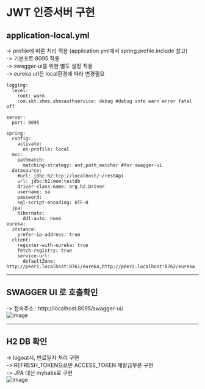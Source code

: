 # JWT 인증서버 구현
## application-local.yml
-> profile에 따른 처리 적용 (application.yml에서 spring.profile.include 참고) \
-> 기본포트 8095 적용 \
-> swagger-ui를 위한 별도 설정 적용 \
-> eureka url은 local환경에 따라 변경필요
```
logging:
  level:
    root: warn
    com.skt.shms.shmsauthservice: debug #debug info warn error fatal off

server:
  port: 8095

spring:
  config:
    activate:
      on-profile: local
  mvc:
    pathmatch:
      matching-strategy: ant_path_matcher #for swagger-ui
  datasource:
    #url: jdbc:h2:tcp://localhost/~/restApi
    url: jdbc:h2:mem:testdb
    driver-class-name: org.h2.Driver
    username: sa
    password:
    sql-script-encoding: UTF-8
  jpa:
    hibernate:
      ddl-auto: none
eureka:
  instance:
    prefer-ip-address: true
  client:
    register-with-eureka: true
    fetch-registry: true
    service-url:
      defaultZone: http://peer1.localhost:8761/eureka,http://peer2.localhost:8762/eureka
```
* * *
## SWAGGER UI 로 호출확인
-> 접속주소 : http://localhost:8095/swagger-ui/ \
![image](https://user-images.githubusercontent.com/16300042/153529307-16938075-0abd-4e1f-bd71-f93ec31292fc.png)
* * *
## H2 DB 확인
-> logout시, 만료일자 처리 구현 \
-> REFRESH_TOKEN으로만 ACCESS_TOKEN 재발급부분 구현 \
-> JPA 대신 mybatis로 구현 \
![image](https://user-images.githubusercontent.com/16300042/153411108-7997838d-f161-4843-890a-51f077d72ac8.png)
